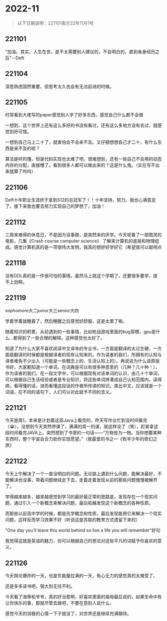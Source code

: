 # 2022-11
> 以下日期说明：221101表示22年11月1号 

## 221101

"加油，其实，人生在世，是不太需要别人建议的，不会明白的，直到亲身经历之后"--Deft

## 221104
深思熟虑固然重要，但思考太久也会有无法前进的时候。

## 221105
时常看到大佬写的paper感觉别人学了好多东西，感觉自己什么都不会做

一想到，这个世界上还有这么多好的书没有看过，还有这么多地方没有去过，就感觉到好可惜。

一想到自己马上二十了，就害怕会不会来不及。又仔细想想自己才二十，有什么东西是来不及的呢？

算法是听的懂，但是代码实现也太难了吧，很难想到，还有一些自己不会用的动态内存的分配，直接懵了。看到很多人都可以做出来的？这是什么鬼。（实在写不出来就算了呜呜）

## 221106
Deft十年职业生涯终于拿到S12的总冠军了！！十年坚持，努力。我也心满意足了。接下来我也要去努力实现自己的梦想了，加油！

## 221112

三周来难得的休息日，不是因为没事做，是突然来的厌学。今天呢看了一部图灵的电影，几集《Crash course computer science》 了解来计算机的底层和物理组成。感觉计算机真的是一项很伟大发明，我真的想好好学好它（希望我可以聪明点

## 221118

没有DDL真的是一件很可怕的事情。虽然马上就这个学期了，还要很多要学，提不上劲啊。
 
## 221119
sophomore大二junior大三senior大四 

学着学着就睡着了，然后睡醒之后感觉好舒服，这是太累了嘛。  

随着知识的积累，从前遇到的一些事情，比如枪战游戏里面的bug穿模，gpu是什么…都得到了一些合理的解释。这种感觉也太好了。

知道了为什么大家不喜欢阅读中文译本的专业书，一方面是翻译的太过生硬，一方面是翻译的时候都是根据译者的现有认知来的。作为读者的我们，所拥有的认知与译者难免不少出入（可能是一些概念上的、生活认知上的）。再说说为什么读原版书好，大家都知道一个单词，在词典是可以有很多种意思的（几种？几十种！），作为读者的我们，在一段文字中，可以根据现有对该单词的认识，由几十个单词，可以根据自己生活经验或者是专业知识，将这些单词拼凑成自己认知范围内，读得顺，看得懂的话，进而看懂这段话的作者所传递的知识。类比中文，应该就是一个词语，在不同的语句下，人们可以对此赋予不同的含义。

## 221121

今天是周1，本来是计划着这周Java上看完的，昨天写作业忙到没时间看完（😭），没想到今天突然停课了，满满的周一的课，就这样没了（笑），赶紧拿这段时间看完JAVA上。突然想到了书里的一句话——“万物皆为一物。当你想要某种东西时，整个宇宙会合力助你实现愿望。”（我最爱的书之一《牧羊少年的奇幻之旅》

## 221122

今天上午解决了一个一直没明白的问题。无论路上遇到什么问题，能解决最好，不能解决也没事，带着问题继续走下去，走着走着发现从前的那些问题慢慢被解开了。

学得越来越多，越来越感觉到学习的最好最正常的思路是，发现存在一个现实问题，通过引入一个新概念来解决问题，最后拓展发现这个新概念的各种性质。

而那些以前高中学的时候，都是先学概念和性质，最后发现能用它来解决一个现实问题，这样反而学习效果不好（听说这是苏联的教育方式遗留下来的）

"One day you’ll leave this world behind so live a life you will remember"好句

我觉得这就是英语的魅力，你可以根据自己的想法对这些平凡的词赋予你喜欢的意义。
  
## 221126

今天舆论爆炸的一天，也是负能量拉满的一天，有心无力的感觉真的太难受了。

还是多多读书吧，强大到无往不利。

今天看了海蒂和爷爷，真的好治愈啊，好喜欢里面的祖母最后说的，如果生命中有让你快乐的事，那就尽管去做吧，不要在意别人说什么。

感觉今天的消极的心情一下子就没了，对世界还是继续充满期待。